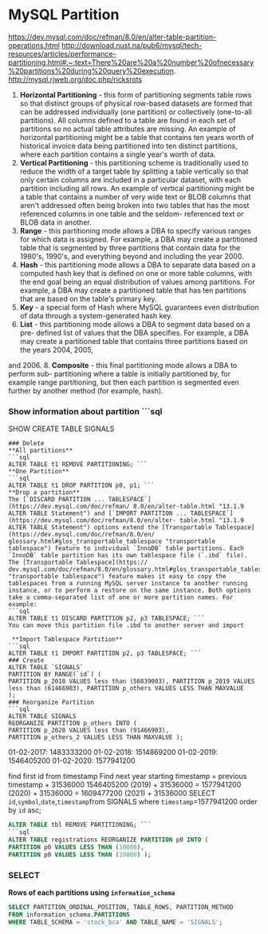  # MySQL Partition

https://dev.mysql.com/doc/refman/8.0/en/alter-table-partition-operations.html 
http://download.nust.na/pub6/mysql/tech-resources/articles/performance-partitioning.html#:~:text=There%20are%20a%20number%20ofnecessary%20partitions%20during%20query%20execution.
http://mysql.rjweb.org/doc.php/ricksrots

1. **Horizontal Partitioning** - this form of partitioning segments table rows so that distinct groups of physical row-based datasets are formed that can be addressed individually (one partition) or collectively (one-to-all partitions). All columns defined to a table are found in each set of partitions so no actual table attributes are missing. An example of horizontal partitioning might be a table that contains ten years worth of historical invoice data being partitioned into ten distinct partitions, where each partition contains a single year's worth of data.
2. **Vertical Partitioning** - this partitioning scheme is traditionally used to reduce the width of a target table by splitting a table vertically so that only certain columns are included in a particular dataset, with each partition including all rows. An example of vertical partitioning might be a table that contains a number of very wide text or BLOB columns that aren't addressed often being broken into two tables that has the most referenced columns in one table and the seldom- referenced text or BLOB data in another.
4. **Range** - this partitioning mode allows a DBA to specify various ranges for which data is assigned. For example, a DBA may create a partitioned table that is segmented by three partitions that contain data for the 1980's, 1990's, and everything beyond and including the year 2000.
5. **Hash** - this partitioning mode allows a DBA to separate data based on a computed hash key that is defined on one or more table columns, with the end goal being an equal distribution of values among partitions. For example, a DBA may create a partitioned table that has ten partitions that are based on the table's primary key.
6. **Key** - a special form of Hash where MySQL guarantees even distribution of data through a system-generated hash key.
7. **List** - this partitioning mode allows a DBA to segment data based on a pre- defined list of values that the DBA specifies. For example, a DBA may create a partitioned table that contains three partitions based on the years 2004, 2005,

 and 2006.
8. **Composite** - this final partitioning mode allows a DBA to perform sub- partitioning where a table is initially partitioned by, for example range partitioning, but then each partition is segmented even further by another method (for example, hash).
### Show information about partition ```sql
SHOW CREATE TABLE SIGNALS
```
### Delete
**All partitions**
```sql
ALTER TABLE t1 REMOVE PARTITIONING; ```
**One Partition**
```sql
ALTER TABLE t1 DROP PARTITION p0, p1; ```
**Drop a partition**
The [`DISCARD PARTITION ... TABLESPACE`](https://dev.mysql.com/doc/refman/ 8.0/en/alter-table.html "13.1.9 ALTER TABLE Statement") and [`IMPORT PARTITION ... TABLESPACE`](https://dev.mysql.com/doc/refman/8.0/en/alter- table.html "13.1.9 ALTER TABLE Statement") options extend the [Transportable Tablespace](https://dev.mysql.com/doc/refman/8.0/en/ glossary.html#glos_transportable_tablespace "transportable tablespace") feature to individual `InnoDB` table partitions. Each `InnoDB` table partition has its own tablespace file (`.ibd` file). The [Transportable Tablespace](https:// dev.mysql.com/doc/refman/8.0/en/glossary.html#glos_transportable_tablespace "transportable tablespace") feature makes it easy to copy the tablespaces from a running MySQL server instance to another running instance, or to perform a restore on the same instance. Both options take a comma-separated list of one or more partition names. For example:
```sql
ALTER TABLE t1 DISCARD PARTITION p2, p3 TABLESPACE; ```
You can move this partition file .ibd to another server and import

 **Import Tablespace Partition**
```sql
ALTER TABLE t1 IMPORT PARTITION p2, p3 TABLESPACE; ```
### Create
ALTER TABLE `SIGNALS`
PARTITION BY RANGE(`id`) (
PARTITION p_2018 VALUES less than (56839003), PARTITION p_2019 VALUES less than (61466903), PARTITION p_others VALUES LESS THAN MAXVALUE
);
### Reorganize Partition
```sql
ALTER TABLE SIGNALS
REORGANIZE PARTITION p_others INTO (
PARTITION p_2020 VALUES less than (91466903),
PARTITION p_others_2 VALUES LESS THAN MAXVALUE );
```
01-02-2017: 1483333200 01-02-2018: 1514869200 01-02-2019: 1546405200 01-02-2020: 1577941200

 find first id from timestamp
Find next year starting timestamp = previous timestamp + 31536000
1546405200 (2019) + 31536000 = 1577941200 (2020) + 31536000 = 1609477200 (2021) + 31536000
SELECT `id`,`symbol`,`date`,`timestamp`from SIGNALS where `timestamp`=1577941200 order by `id` asc;
```sql
ALTER TABLE tbl REMOVE PARTITIONING; ```
```sql
ALTER TABLE registrations REORGANIZE PARTITION p0 INTO (
PARTITION p0 VALUES LESS THAN (10000),
PARTITION p0 VALUES LESS THAN (20000) );
```
### SELECT
**Rows of each partitions using `information_schema`**
```sql
SELECT PARTITION_ORDINAL_POSITION, TABLE_ROWS, PARTITION_METHOD
FROM information_schema.PARTITIONS
WHERE TABLE_SCHEMA = 'stock_bca' AND TABLE_NAME = 'SIGNALS';

 ```
